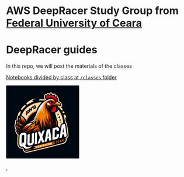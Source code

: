 # AWS DeepRacer Study Group from [Federal University of Ceara](https://en.wikipedia.org/wiki/Federal_University_of_Cear%C3%A1)

# DeepRacer guides
In this repo, we will post the materials of the classes

[Notebooks divided by class at `/classes` folder](./classes)

<img src="./assets/OIG2.jpg" class="border-radius" alt="A chicken with the AWS DeepRacer name" width="200">  

,
